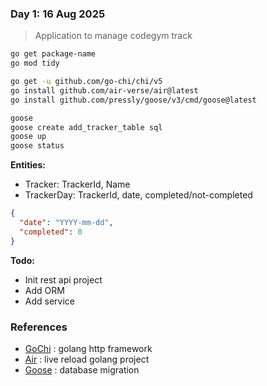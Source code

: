 ### Day 1: 16 Aug 2025

> Application to manage codegym track

```sh
go get package-name
go mod tidy
```

```sh
go get -u github.com/go-chi/chi/v5
go install github.com/air-verse/air@latest
go install github.com/pressly/goose/v3/cmd/goose@latest
```

```sh
goose
goose create add_tracker_table sql
goose up
goose status
```

**Entities:**

- Tracker: TrackerId, Name
- TrackerDay: TrackerId, date, completed/not-completed

```json
{
  "date": "YYYY-mm-dd",
  "completed": 0
}
```

**Todo:**

- Init rest api project
- Add ORM
- Add service

### References

- [GoChi](https://go-chi.io/#/pages/getting_started) : golang http framework
- [Air](https://github.com/air-verse/air) : live reload golang project
- [Goose](https://pressly.github.io/goose/installation/#linux) : database migration
